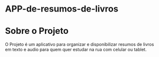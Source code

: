 # APP-de-resumos-de-livros

# Sobre o Projeto

O Projeto é um aplicativo para organizar e disponibilizar resumos de livros em texto e audio para quem quer estudar na rua com celular ou tablet.



